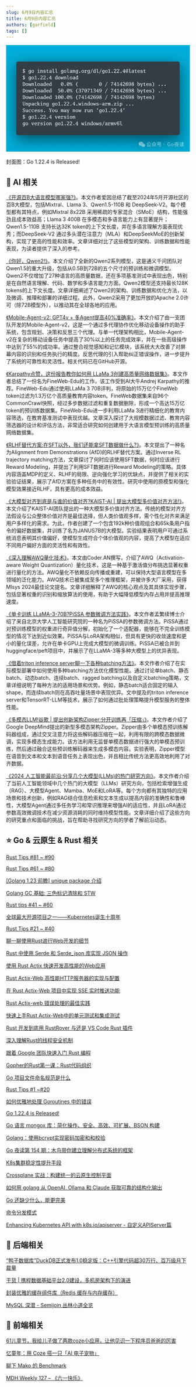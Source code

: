 ```yaml
---
slug: 6月9日内容汇总
title: 6月9日内容汇总
authors: [garfield]
tags: []
---
```


![alt text](image.png)

封面图：Go 1.22.4 is Released!

## 🌟 AI 相关

[《开源百B大语言模型哪家强?》](https://mp.weixin.qq.com/s/Jgf9akHdgxEokrlMPmGgQQ)。本文作者爱因总结了截至2024年5月开源社区的百B大模型，包括Mixtral、Llama 3、Qwen1.5-110B 和 DeepSeek-V2。每个模型都有其特点，例如Mixtral 8x22B 采用稀疏的专家混合（SMoE）结构，性能强劲且成本效益高；Llama 3 400B 在多模态和多语言能力上有显著提升；Qwen1.5-110B 支持长达32K token的上下文长度，并在多语言理解方面表现优秀；而DeepSeek-V2 通过多头潜在注意力（MLA）和DeepSeekMoE的创新架构，实现了更高的性能和效率。文章详细对比了这些模型的架构、训练数据和性能表现，为读者提供了深入的参考。

[《你好，Qwen2!》](https://mp.weixin.qq.com/s/s5vChAY6B2s_ZVK-ALYP2w)。本文介绍了全新的Qwen2系列模型，这是通义千问团队对Qwen1.5的重大升级，包括从0.5B到72B的五个尺寸的预训练和微调模型。Qwen2不仅增加了27种语言的高质量数据，还在多项基准测试中表现出色，特别是在自然语言理解、代码、数学和多语言能力方面。Qwen2模型还支持最长128K tokens的上下文长度。文章详细阐述了Qwen2的架构、训练数据和优化方法，以及微调、推理和部署的详细过程。此外，Qwen2采用了更加开放的Apache 2.0许可（除72B模型外），以推动其在全球各地的应用。

[《Mobile-Agent-v2: GPT4v + 多Agent提高40%准确率》](https://mp.weixin.qq.com/s/EXFIMUaSJfG_WhRCBzgmKA)。本文介绍了由一支团队开发的Mobile-Agent-v2，这是一个通过多代理协作优化移动设备操作的助手系统，包含规划、决策和反思三个代理。与单一代理架构相比，Mobile-Agent-v2在复杂的移动设备任务中提高了30%以上的任务完成效率，并在一些高级操作中达到了55%的成功率。通过整合视觉感知和记忆模块，该系统大大改善了对屏幕内容的识别和任务执行的精度。反思代理的引入帮助纠正错误操作，进一步提升了系统的可靠性和灵活性。相关代码已在GitHub开源。

[《Karpathy点赞，这份报告教你如何用 LLaMa 3创建高质量网络数据集》](https://mp.weixin.qq.com/s/luZGMG1RRUT4X_ckt8hsCQ)。本文作者总结了一份名为FineWeb-Edu的工作，该工作受到AI大牛Andrej Karpathy的推荐。FineWeb-Edu通过使用LLaMa 3 70B评判，将原始的15万亿个FineWeb token过滤为1.3万亿个高质量教育内容token。FineWeb数据集来自96个CommonCrawl快照，经过多步数据过滤和重复数据删除，形成一个高达15万亿token的预训练数据集。FineWeb-Edu进一步利用LLaMa 3进行精细化的教育内容筛选，在教育基准测试中表现优越。文章深入探讨了大规模数据过滤、教育内容筛选器的设计和评估方法，非常适合研究如何创建用于大语言模型预训练的高质量网络数据集。

[《RLHF替代方案:在SFT以外，我们还能拿SFT数据做什么?》](https://mp.weixin.qq.com/s/duayAuvVfSoMlpRJQbDjrA)。本文提出了一种名为Alignment from Demonstrations (AfD)的RLHF替代方案。通过Inverse RL trajectory matching方法，文章探讨了何时应该使用SFT数据，何时应该进行Reward Modeling，并提出了利用SFT数据进行Reward Modeling的策略。具体内容涵盖MDP的定义、RLHF的局限、逆向强化学习的优缺点，并提供了相关的实验验证结果，展示了AfD方案在多种任务中的有效性。研究中使用的原模型和强化模型效果接近RLHF，具有更高的成本效益。

[《大模型对齐到底是与谁的价值对齐?KAIST-AI | 提出大模型多价值对齐方法!》](https://mp.weixin.qq.com/s/w_MFh_-W5wpV2FwMCP5Yfg)。本文介绍了KAIST-AI团队提出的一种大模型多价值对齐方法。传统的模型对齐方法假设与公众整体价值对齐是最佳选择，但人类价值观多样，需个性化对齐来满足用户多样化的需求。为此，作者创建了一个包含192k种价值观组合和65k条用户指令的偏好数据集，并训练了名为JANUS7B的大模型。实验结果表明用户可通过系统消息表明其价值偏好，使模型生成符合个体价值观的内容，提高了大模型在适应不同用户偏好方面的灵活性和有效性。

[《深入理解AWQ量化技术》](https://mp.weixin.qq.com/s/7tPKmp-Z_unsjl7n7lV89Q)。本文由Coder.AN撰写，介绍了AWQ（Activation-aware Weight Quantization）量化技术，这是一种基于激活值分布挑选显著权重进行量化的方法。AWQ量化不依赖反向传播或重建，可以保持大型语言模型在多领域的泛化能力。AWQ技术已被集成至多个推理框架，并被许多大厂采用，获得Mlsys 2024最佳论文提名。文章详细解释了AWQ的核心观点及其具体实现步骤，包括显著权重的识别和缩放算法的使用，有助于大幅降低模型内存占用并提高推理速度。

[《单卡训练 LLaMA-3-70B?PiSSA 参数微调方法实践》](https://mp.weixin.qq.com/s/o6shuvsz8UFJxbsknKf0tQ)。本文作者孟繁续博士介绍了来自北京大学人工智能研究院的一种名为PiSSA的参数微调方法。PiSSA通过对预训练模型的权重进行奇异值分解，初始化了一个适配器，能够在不完全训练模型的情况下达到近似效果。PiSSA与LoRA架构相似，但具有更快的收敛速度和更小的量化误差，允许在单卡GPU上完成大模型的微调训练。PiSSA已被合并到huggingface/peft项目中，并展示了在LLaMA-3等多种大模型上的优异表现。

[《借着triton inference server聊一下各种batching方法》](https://mp.weixin.qq.com/s/Y-3ZMvn_gZK1u5I6_woq_g)。本文作者介绍了在实际模型部署中如何使用多种batching方法优化模型性能。通过讨论单batch、静态batch、动态batch、连续batch、ragged batching以及自定义batching策略，文章详细说明了每种方法的适用场景和优势。例如，静态batch适合固定的输入shape，而连续batch则在高吞吐量场景中表现优异。文中提及的triton inference server和TensorRT-LLM等技术，展示了如何通过批处理策略提升模型服务的整体性能。

[《多模态LLM!谷歌 | 提出创新架构Zipper:分开训练再「压缩」》](https://mp.weixin.qq.com/s/OfA333WDUkNIprfMBJ9FjQ)。本文作者介绍了Google DeepMind提出的新型多模态架构Zipper。Zipper由多个单模态预训练解码器组成，通过交叉注意力将这些解码器压缩在一起，利用有限的跨模态数据微调，实现多模态生成能力。该方法利用无监督单模态数据进行强大的单模态预训练，然后通过融合这些预训练解码器来生成多模态内容。实验表明，Zipper模型在语音到文本和文本到语音任务上表现出色，并且相比传统方法更高效地利用了对齐数据。

[《2024 人工智能最前沿:分享几个大模型(LLMs)的热门研究方向》](https://mp.weixin.qq.com/s/4kwCqxu6e2uFZ53UGbtDuw)。本文作者介绍了当前人工智能领域中几个热门的大模型（LLMs）研究方向，包括检索增强生成（RAG）、大模型Agent、Mamba、MoE和LoRA等。每个方向都有其独特的应用场景和技术创新，例如RAG结合信息检索和文本生成以提高内容的准确性和鲁棒性，大模型Agent通过多任务学习和常识推理来增强AI的适应性，并且LoRA通过参数高效微调技术在减少资源消耗的同时维持模型性能。文章详细介绍了这些方向的研究重点和面临的挑战，旨在帮助寻找研究方向的学者了解前沿动态。

## ⭐️ Go & 云原生 & Rust 相关

[Rust Tips #81 ~ #90](https://mp.weixin.qq.com/s/XjEra9vuOBj1Y3b-jM3Oxw)

[Rust Tips #61 ~ #80](https://mp.weixin.qq.com/s/02P6kZogyzOYm6QkKweDAg)

[\[Golang 1.23 前瞻\] unique package 介绍](https://mp.weixin.qq.com/s/i2qEvESgy2YueL1kjUCUzA)

[Golang GC 基础: 三色标记清除和 STW](https://mp.weixin.qq.com/s/UsoheOJsnkUkIpwK-PdmhA)

[Rust tips #41 ~ #60](https://mp.weixin.qq.com/s/92jjgtbPJ0W6pcgudfkq2A)

[全球最大开源项目之一——Kubernetes诞生十周年](https://mp.weixin.qq.com/s/7bma0aoB2ZLX5F_LmvG19w)

[Rust Tips #21 ~ #40](https://mp.weixin.qq.com/s/buOZUGUF6bKoN3J3dOcZ4A)

[聊一聊使用Rust进行Web开发的细节](https://mp.weixin.qq.com/s/kDxIJEy9kfvvRXEZCzVI7Q)

[Rust 中使用 Serde 和 Serde_json 库实现 JSON 操作](https://mp.weixin.qq.com/s/RM6AzkFPBMUxWPe2Z3Ot3w)

[使用 Rust Actix 快速开发高性能的Web应用](https://mp.weixin.qq.com/s/sJazQAYon7dgYRYIaLhj5g)

[Rust Actix-Web 高性能HTTP服务器的实现与配置](https://mp.weixin.qq.com/s/sJUpIAxBMxbxXFmZu673ZA)

[在 Rust Actix-Web 项目中实现 SSE 实时推送功能](https://mp.weixin.qq.com/s/4MwfLHqxFXkSxT6ytWr_lw)

[Rust Actix-web 错误处理的最佳实践](https://mp.weixin.qq.com/s/FqkbhsN93hDgsUvDrhKniA)

[快速上手Rust Actix-Web中的单元测试和集成测试](https://mp.weixin.qq.com/s/si0VzcyZRIp9cX-22ukLUA)

[Rust 开发到底用 RustRover 与还是 VS Code Rust 插件](https://mp.weixin.qq.com/s/sFCkv1f6qtfsHEbc-wD5pg)

[深入理解Rust的线程安全机制](https://mp.weixin.qq.com/s/FiO0c0CDJ4LR2GsRdh8CxQ)

[跟着 Google 团队快速入门 Rust 编程](https://mp.weixin.qq.com/s/3z9lbJXKsKmYOUNZLFnCtw)

[Gopher的Rust第一课：Rust代码组织](https://mp.weixin.qq.com/s/3Xo6meiZa_AitddFpgUSZw)

[Go 项目文件命名规范是什么](https://mp.weixin.qq.com/s/ai54GIM-e3hWNj1MMUbntA)

[Rust Tips #1 ~#20](https://mp.weixin.qq.com/s/8r_8k6mN54obPSs1lUkz6Q)

[如何优雅地处理 Goroutines 中的错误](https://mp.weixin.qq.com/s/tzUzoyAaNq-59PbwBlvqdg)

[Go 1.22.4 is Released!](https://mp.weixin.qq.com/s/4VwlsxZ17kcZjOgPl-Ahtw)

[Go 语言 mongox 库：简化操作、安全、高效、可扩展、BSON 构建](https://mp.weixin.qq.com/s/Y7Cl_vKTN4CUcemmE5a17A)

[Golang：使用bcrypt实现密码加密和和校验](https://mp.weixin.qq.com/s/4pO7yMSiwXhTTU7IM1TusQ)

[Go 夜读第 154 期：木鸟带你建立理解分布式系统的框架](https://mp.weixin.qq.com/s/7dD18BazBSRdkaGXNF-toA)

[K8s集群稳定性提升手段](https://mp.weixin.qq.com/s/ShzYKGkOAqJFE1qRQXjSxw)

[Crossplane 实战：构建统一的云原生控制平面](https://mp.weixin.qq.com/s/O5M5RFq2pgEutYncFYsFNA)

[如何用 golang 从 OpenAI, Ollama 和 Claude 获取可靠的结构化输出](https://mp.weixin.qq.com/s/h8qaz1LF7HdwRy6ottW8cg)

[Go 还缺少什么，能更完美](https://mp.weixin.qq.com/s/gMro9EomjDnflLKldzZuag)

[命令分发模式](https://mp.weixin.qq.com/s/3E2UvCIx9_XpLbmBmu-yUg)

[Enhancing Kubernetes API with k8s.io/apiserver - 自定义APIServer篇](https://mp.weixin.qq.com/s/raFDnbkWU4G8Mvng1yo_8g)

## 📒 后端相关

[“鸭子数据库”DuckDB正式发布1.0稳定版：C++引擎代码超30万行、百万级月下载量](https://mp.weixin.qq.com/s/HIsTtf7QC_n82fV6JuYv7g)

[干货 | 携程数据基础平台2.0建设，多机房架构下的演进](https://mp.weixin.qq.com/s/7TxBtoz4wMCjYjFe3qfKxg)

[封装优雅的缓存组件库（Redis 缓存与内存缓存）](https://mp.weixin.qq.com/s/yQLKQE5EB7fDBPAXzLPpEw)

[MySQL 深潜 - Semijoin 丛林小道全览](https://mp.weixin.qq.com/s/UYS5ALDC0nOdookJGijkrg)

## 📒 前端相关

[61儿童节，我给儿子做了两款coze小应用，让他见识一下程序员爸爸的厉害](https://mp.weixin.qq.com/s/YxPxpds9OJl0CWXTCYfxWg)

[忆童年：用 Coze 搭一只「AI 电子宠物」](https://mp.weixin.qq.com/s/0oZaNQguFHHL3OiXoiGbvA)

[聊下 Mako 的 Benchmark](https://mp.weixin.qq.com/s/b7VpQ5LNKYYKf40Rq5youg)

[MDH Weekly 127 – 《六一快乐》](https://mp.weixin.qq.com/s/8T9pfdKQ5A9N5e87Y92h5g)
